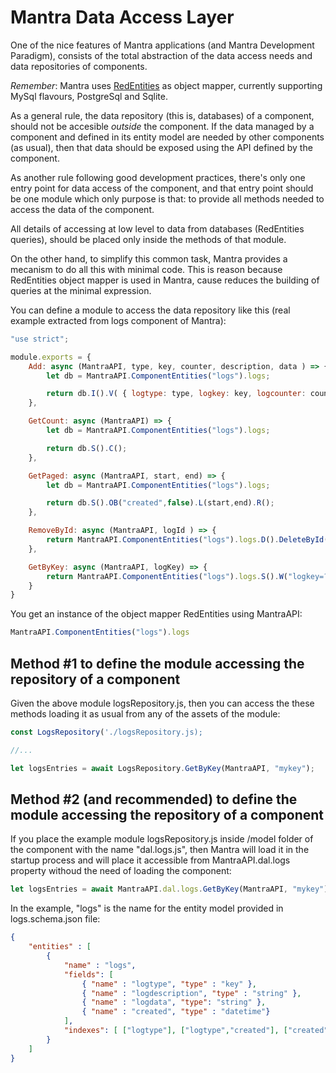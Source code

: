 # Mantra Data Access Layer

One of the nice features of Mantra applications (and Mantra Development Paradigm), consists of the total abstraction of the data access needs and data repositories of components.

*Remember*: Mantra uses [RedEntities](https://github.com/mantrajsframework/redentities) as object mapper, currently supporting MySql flavours, PostgreSql and Sqlite.

As a general rule, the data repository (this is, databases) of a component, should not be accesible *outside* the component. If the data managed by a component and defined in its entity model are needed by other components (as usual), then that data should be exposed using the API defined by the component.

As another rule following good development practices, there's only one entry point for data access of the component, and that entry point should be one module which only purpose is that: to provide all methods needed to access the data of the component.

All details of accessing at low level to data from databases (RedEntities queries), should be placed only inside the methods of that module.

On the other hand, to simplify this common task, Mantra provides a mecanism to do all this with minimal code. This is reason because RedEntities object mapper is used in Mantra, cause reduces the building of queries at the minimal expression.

You can define a module to access the data repository like this (real example extracted from logs component of Mantra):

```js module logsRepository.js
"use strict";

module.exports = {
    Add: async (MantraAPI, type, key, counter, description, data ) => {
        let db = MantraAPI.ComponentEntities("logs").logs;

        return db.I().V( { logtype: type, logkey: key, logcounter: counter, logdescription: description, logdata: data } ).R();
    },

    GetCount: async (MantraAPI) => {
        let db = MantraAPI.ComponentEntities("logs").logs;

        return db.S().C();
    },

    GetPaged: async (MantraAPI, start, end) => {
        let db = MantraAPI.ComponentEntities("logs").logs;

        return db.S().OB("created",false).L(start,end).R();
    },

    RemoveById: async (MantraAPI, logId ) => {
        return MantraAPI.ComponentEntities("logs").logs.D().DeleteById(logId);
    },

    GetByKey: async (MantraAPI, logKey) => {
        return MantraAPI.ComponentEntities("logs").logs.S().W("logkey=?",logKey).OB("created",false).R();
    }
}
```

You get an instance of the object mapper RedEntities using MantraAPI:

```js
MantraAPI.ComponentEntities("logs").logs
```

## Method #1 to define the module accessing the repository of a component

Given the above module logsRepository.js, then you can access the these methods loading it as usual from any of the assets of the module:

```js
const LogsRepository('./logsRepository.js);

//...

let logsEntries = await LogsRepository.GetByKey(MantraAPI, "mykey");
```

## Method #2 (and recommended) to define the module accessing the repository of a component

If you place the example module logsRepository.js inside /model folder of the component with the name "dal.logs.js", then Mantra will load it in the startup process and will place it accessible from MantraAPI.dal.logs property withoud the need of loading the component:

```js
let logsEntries = await MantraAPI.dal.logs.GetByKey(MantraAPI, "mykey");
```

In the example, "logs" is the name for the entity model provided in logs.schema.json file:

```json
{
    "entities" : [
        {
            "name" : "logs",
            "fields": [
                { "name" : "logtype", "type" : "key" },
                { "name" : "logdescription", "type" : "string" },                
                { "name" : "logdata", "type": "string" },
                { "name" : "created", "type" : "datetime"}
            ],
            "indexes": [ ["logtype"], ["logtype","created"], ["created"] ]
        }
    ]
}
```
